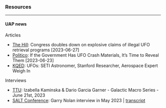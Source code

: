 ### Resources

---

#### UAP news

Articles
- [The Hill](https://thehill.com/opinion/technology/4067865-congress-doubles-down-on-explosive-claims-of-illegal-ufo-retrieval-programs/): Congress doubles down on explosive claims of illegal UFO retrieval programs [2023-06-27]
- [Politico](https://www.politico.com/news/magazine/2023/06/03/ufo-crash-materials-intelligence-00100077): If the Government Has UFO Crash Materials, It’s Time to Reveal Them [2023-06-23]
- [KQED](https://www.kqed.org/science/1975185/ufos-seti-astronomer-stanford-researcher-aerospace-expert-weigh-in): UFOs: SETI Astronomer, Stanford Researcher, Aerospace Expert Weigh In

Interviews
- [TTU](https://www.toptradersunplugged.com/podcast/izabella-kaminska-dario-garcia-garner-galactic-macro-series-june-21st-2023/): Izabella Kaminska & Dario Garcia Garner - Galactic Macro Series - June 21st, 2023
- [SALT Conference](https://www.youtube.com/watch?v=e2DqdOw6Uy4): Garry Nolan interview in May 2023 | [transcript](https://www.assemblyai.com/playground/transcript/6x2h0qsnj6-b0a4-4d2f-98b8-80aeb9036788)
